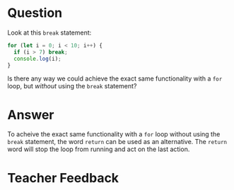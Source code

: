 # Question

Look at this `break` statement:

```js
for (let i = 0; i < 10; i++) {
  if (i > 7) break;
  console.log(i);
}
```

Is there any way we could achieve the exact same functionality with a `for` loop, but _without_ using the `break` statement?

# Answer

To acheive the exact same functionality with a `for` loop without using the `break` statement, the word `return` can be used as an alternative. The `return` word will stop the loop from running and act on the last action.

# Teacher Feedback
